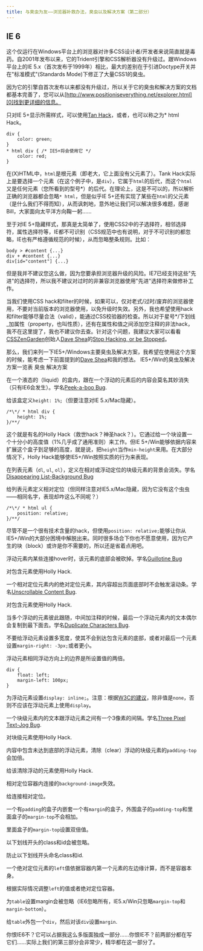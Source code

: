 ```yaml
---
title: 与臭虫为友——浏览器补救办法，臭虫以及解决方案（第二部分）
---
```

## IE 6

这个仅运行在Windows平台上的浏览器对许多CSS设计者/开发者来说简直就是毒药。自2001年发布以来，它的Trident引擎和CSS解析器没有升级过。跟Windows平台上的IE 5.x（首次发布于1999年）相比，最大的差别在于引进Doctype开关并在"标准模式"(Standards Mode)下修正了大量CSS1的臭虫。

因为它的引擎自首次发布以来都没有升级过，所以关于它的臭虫和解决方案的文档都基本完善了，您可以从[http://www.positioniseverything.net/explorer.html][0]找到更详细的信息。

只对IE 5+显示所需样式，可以使用[Tan Hack][1]，或者，也可以称之为\* html Hack。

    div {
    	color: green;
    }
    * html div { /* IE5+将会使用它 */
    	color: red;
    }

在(X)HTML中，`html`是根元素（即老大，它上面没有父元素了）。Tank Hack实际上是要选择一个元素（在这个例子中，是`div`），它属于`html`的后代，而这个`html`又是任何元素（您所看到的型号\*）的后代。在理论上，这是不可以的，所以解析正确的浏览器都会忽略`* html`，但是似乎IE 5+还有实现了某些在`html`的父元素（是什么我们不得而知），从而讽刺地，意外地让我们可以解决很多难题，感谢Bill，大家面向太平洋方向鞠一躬……

至于对IE 5+隐藏样式，那真是太简单了，使用CSS2中的子选择符，相邻选择符，属性选择符等，IE都不可识别（CSS规范中也有说明，对于不可识别的都忽略，IE也有严格遵循规范的时候），从而忽略整条规则。比如：

    body > #content {...}
    div + #content {...}
    div[id="content"] {...}

但是我并不建议您这么做，因为您要承担浏览器升级的风险。IE7已经支持这些"先进"的选择符，所以我不建议对过时的非兼容浏览器使用"先进"选择符来做修补工作。

当我们使用CSS hack和filter的时候，如果可以，仅对老式/过时/废弃的浏览器使用，不要对当前版本的浏览器使用，以免升级时失效。另外，我也希望使用hack和filter能够尽量合法（valid），能通过CSS校验器的检查。所以对于星号\*/下划线_加属性（property，也叫性质），还有在属性和值之间添加空注释的非法hack，我不在这里提了，我也不建议你去查。针对这个问题，我建议大家可以看看[CSSZenGarden][2]创始人[Dave Shea][3]的[Stop Hacking, or be Stopped][4]。

那么，我们来列一下IE5+/Windows主要臭虫及解决方案，我希望在使用这个方案的时候，能考虑一下前面提到的[Dave Shea][3]和我的想法。
IE5+/Win的臭虫及解决方案一览表
臭虫
解决方案

在一个液态的（liquid）的盒内，跟在一个浮动的元素后的内容会莫名其妙消失（只有IE6会发生）。学名[Peek-a-boo Bug][5].

给该盒定义`height: 1%;`（但要注意对IE 5.x/Mac隐藏）。

    /*\*/ * html div {
    	height: 1%;
    }/**/

这个就是有名的Holly Hack（救世hack？神圣hack？）。它通过给一个块设置一个十分小的高度值（1%几乎成了通用准则）来工作。但IE 5+/Win能够依据内容来扩展这个盒子到足够的高度，就是说，把`height`当作`min-height`来用。在大部分情况下，Holly Hack能够使IE5+/Win按照实质的行为来表现。

在列表元素（`dl`, `ul`, `ol`），定义在相对或浮动定位的块级元素的背景会消失。学名[Disappearing List-Background Bug][6]

给列表元素定义相对定位（但同样注意对IE5.x/Mac隐藏，因为它没有这个虫虫——相同名字，表现却咋这么不同呢？）

    /*\*/ * html ul {
    	position: relative;
    }/**/

尽管不是一个很有技术含量的hack，但使用`position: relative;`能够让你从IE5+/Win的大部分困境中解脱出来。同时很多场合下你也不愿意使用，因为它产生的块（block）或许是你不需要的，所以还是省着点用吧。

浮动元素内某些连接hover时，该元素的底部会被砍掉。学名[Guillotine Bug][7]

对包含元素使用Holly Hack.

一个相对定位元素内的绝对定位元素，其内容超出页面底部时不会触发滚动条。学名[Unscrollable Content Bug][8].

对包含元素使用Holly Hack.

当多个浮动的元素彼此跟随，中间加注释的时候，最后一个浮动元素内的文本偶尔会复制到最下面去。学名[Duplicate Characters Bug][9].

不要给浮动元素设置多宽度，使其不会到达包含元素的底部，或者对最后一个元素设置`margin-right: -3px;`或者更小。

浮动元素相同浮动方向上的边界是所设置值的两倍。

    div {
    	float: left;
    	margin-left: 100px;
    }

为浮动元素设置`display: inline;`。注意：根据[W3C的建议][10]，除非值是`none`，否则不应该在浮动元素上使用`display`。

一个块级元素内的文本跟浮动元素之间有一个3像素的间隔。学名[Three Pixel Text-Jog Bug][11].

对块级元素使用Holly Hack.

内容中包含未达到底部的浮动元素，清除（clear）浮动的块级元素的`padding-top`会加倍。

给该清除浮动的元素使用Holly Hack.

相对定位容器内连接的`background-image`失效。

给连接相对定位。

一个有`padding`的盒子内嵌套一个有`margin`的盒子，外围盒子的`padding-top`和里面盒子的`margin-top`不会相加。

里面盒子的`margin-top`设置双倍值。

以下划线开头的class和id会被忽略。

防止以下划线开头命名class和id.

一个绝对定位元素的`left`值依据容器内第一个元素的左边缘计算，而不是容器本身。

根据实际情况调整`left`的值或者绝对定位容器。

为`table`设置margin会被忽略（IE6忽略所有，IE5.x/Win只忽略`margin-top`和`margin-bottom`）。

给`table`外包一个`div`，然后对该`div`设置`margin`.

你恨IE6不？它可以占据我这么多版面独成一部分……你恨IE不？前两部分都在写它们……实际上我们的第三部分会非常少，精华都在这一部分了。

[0]: http://www.positioniseverything.net/explorer.html
[1]: http://www.info.com.ph/~etan/w3pantheon/style/starhtmlbug.html
[2]: http://csszengarden.com
[3]: http://www.mezzoblue.com/
[4]: http://www.thinkvitamin.com/features/css/stop-css-hacking
[5]: http://www.positioniseverything.net/explorer/peekaboo.html
[6]: http://www.positioniseverything.net/explorer/ie-listbug.html
[7]: http://www.positioniseverything.net/explorer/guillotine.html
[8]: http://www.positioniseverything.net/explorer/unscrollable.html
[9]: http://www.positioniseverything.net/explorer/dup-characters.html
[10]: http://www.w3.org/TR/CSS21/visuren.html#floats
[11]: http://www.positioniseverything.net/explorer/threepxtest.html
